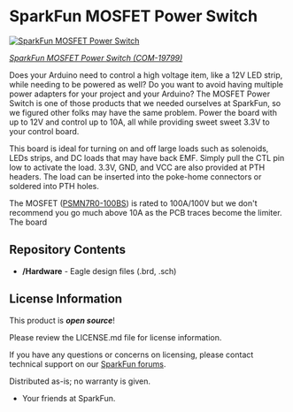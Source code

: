 SparkFun MOSFET Power Switch
========================================

[![SparkFun MOSFET Power Switch](https://cdn.sparkfun.com//assets/parts/1/9/5/0/3/SparkFun_MOSFET_Power_Switch_19799-1.jpg)](https://www.sparkfun.com/products/19799)

[*SparkFun MOSFET Power Switch (COM-19799)*](https://www.sparkfun.com/products/19799)

Does your Arduino need to control a high voltage item, like a 12V LED strip, while needing to be powered as well? Do you want to avoid having multiple power adapters for your project and your Arduino? The MOSFET Power Switch is one of those products that we needed ourselves at SparkFun, so we figured other folks may have the same problem. Power the board with up to 12V and control up to 10A, all while providing sweet sweet 3.3V to your control board.

This board is ideal for turning on and off large loads such as solenoids, LEDs strips, and DC loads that may have back EMF. Simply pull the CTL pin low to activate the load. 3.3V, GND, and VCC are also provided at PTH headers. The load can be inserted into the poke-home connectors or soldered into PTH holes.

The MOSFET ([PSMN7R0-100BS](https://cdn.sparkfun.com/assets/6/9/3/8/1/PSMN7R0-100BS.pdf)) is rated to 100A/100V but we don't recommend you go much above 10A as the PCB traces become the limiter. The board 


Repository Contents
-------------------

* **/Hardware** - Eagle design files (.brd, .sch)

License Information
-------------------

This product is _**open source**_! 

Please review the LICENSE.md file for license information. 

If you have any questions or concerns on licensing, please contact technical support on our [SparkFun forums](https://forum.sparkfun.com/viewforum.php?f=152).

Distributed as-is; no warranty is given.

- Your friends at SparkFun.
